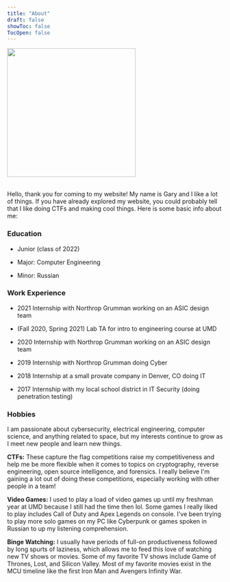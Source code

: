 ```yaml
---
title: "About"
draft: false
showToc: false
TocOpen: false
---
```


<img src="/img/pic_itsecgary.png" height="300">
<br>
<br>


Hello, thank you for coming to my website! My name is Gary and I like a lot of things. If you have already explored my website, you could probably tell that I like doing CTFs and making cool things. Here is some basic info about me:


### Education

- Junior (class of 2022)

- Major: Computer Engineering

- Minor: Russian


### Work Experience

- 2021 Internship with Northrop Grumman working on an ASIC design team

- (Fall 2020, Spring 2021) Lab TA for intro to engineering course at UMD

- 2020 Internship with Northrop Grumman working on an ASIC design team

- 2019 Internship with Northrop Grumman doing Cyber

- 2018 Internship at a small provate company in Denver, CO doing IT

- 2017 Internship with my local school district in IT Security (doing penetration testing)


### Hobbies

I am passionate about cybersecurity, electrical engineering, computer science, and anything related to space, but my interests continue to grow as I meet new people and learn new things.


**CTFs:** These capture the flag competitions raise my competitiveness and help me be more flexible when it comes to topics on cryptography, reverse engineering, open source intelligence, and forensics. I really believe I'm gaining a lot out of doing these competitions, especially working with other people in a team!


**Video Games:** I used to play a load of video games up until my freshman year at UMD because I still had the time then lol. Some games I really liked to play includes Call of Duty and Apex Legends on console. I've been trying to play more solo games on my PC like Cyberpunk or games spoken in Russian to up my listening comprehension. 


**Binge Watching:** I usually have periods of full-on productiveness followed by long spurts of laziness, which allows me to feed this love of watching new TV shows or movies. Some of my favorite TV shows include Game of Thrones, Lost, and Silicon Valley. Most of my favorite movies exist in the MCU timeline like the first Iron Man and Avengers Infinity War.


